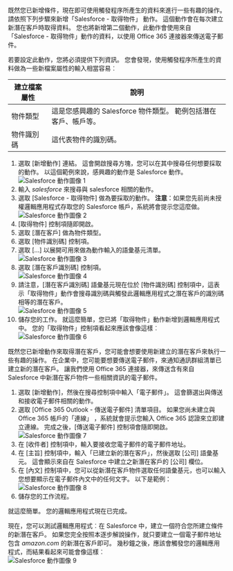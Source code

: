 既然您已新增條件，現在即可使用觸發程序所產生的資料來進行一些有趣的操作。 請依照下列步驟來新增「Salesforce - 取得物件」  動作。 這個動作會在每次建立新潛在客戶時取得資料。 您也將新增第二個動作，此動作會使用來自「Salesforce - 取得物件」動作的資料，以使用 Office 365 連接器來傳送電子郵件。  

若要設定此動作，您將必須提供下列資訊。 您會發現，使用觸發程序所產生的資料做為一些新檔案屬性的輸入相當容易︰

| 建立檔案屬性 | 說明 |
| --- | --- |
| 物件類型 |這是您感興趣的 Salesforce 物件類型。 範例包括潛在客戶、帳戶等。 |
| 物件識別碼 |這代表物件的識別碼。 |

1. 選取 [新增動作]  連結。 這會開啟搜尋方塊，您可以在其中搜尋任何想要採取的動作。 以這個範例來說，感興趣的動作是 Salesforce 動作。      
   ![Salesforce 動作圖像 1](./media/connectors-create-api-salesforce/action-1.png)  
2. 輸入 *salesforce* 來搜尋與 salesforce 相關的動作。
3. 選取 [Salesforce - 取得物件] 做為要採取的動作。   **注意**：如果您先前尚未授權邏輯應用程式存取您的 Salesforce 帳戶，系統將會提示您這麼做。    
   ![Salesforce 動作圖像 2](./media/connectors-create-api-salesforce/action-2.png)    
4. [取得物件]  控制項隨即開啟。  
5. 選取 [潛在客戶]  做為物件類型。
6. 選取 [物件識別碼]  控制項。
7. 選取 [...]  以展開可用來做為動作輸入的語彙基元清單。       
   ![Salesforce 動作圖像 3](./media/connectors-create-api-salesforce/action-3.png)    
8. 選取 [潛在客戶識別碼]  控制項。   
   ![Salesforce 動作圖像 4](./media/connectors-create-api-salesforce/action-4.png)     
9. 請注意，[潛在客戶識別碼] 語彙基元現在位於 [物件識別碼] 控制項中，這表示「取得物件」動作會搜尋識別碼與觸發此邏輯應用程式之潛在客戶的識別碼相等的潛在客戶。  
   ![Salesforce 動作圖像 5](./media/connectors-create-api-salesforce/action-5.png)  
10. 儲存您的工作。 就這麼簡單，您已將「取得物件」動作新增到邏輯應用程式中。 您的「取得物件」控制項看起來應該會像這樣︰    
    ![Salesforce 動作圖像 6](./media/connectors-create-api-salesforce/action-6.png)  

既然您已新增動作來取得潛在客戶，您可能會想要使用新建立的潛在客戶來執行一些有趣的操作。 在企業中，您可能要想要傳送電子郵件，來通知通訊群組清單已建立新的潛在客戶。 讓我們使用 Office 365 連接器，來傳送含有來自 Salesforce 中新潛在客戶物件一些相關資訊的電子郵件。  

1. 選取 [新增動作]，然後在搜尋控制項中輸入「電子郵件」。 這會篩選出與傳送和接收電子郵件相關的動作。  
2. 選取 [Office 365 Outlook - 傳送電子郵件]  清單項目。 如果您尚未建立與 Office 365 帳戶的「連線」  ，系統就會提示您輸入 Office 365 認證來立即建立連線。 完成之後，[傳送電子郵件]  控制項會隨即開啟。        
   ![Salesforce 動作圖像 7](./media/connectors-create-api-salesforce/action-7.png)  
3. 在 [收件者]  控制項中，輸入要接收您電子郵件的電子郵件地址。
4. 在 [主旨] 控制項中，輸入「已建立新的潛在客戶」，然後選取 [公司] 語彙基元。 這會顯示來自在 Salesforce 中建立之新潛在客戶的 [公司]  欄位。  
5. 在 [內文]  控制項中，您可以從新潛在客戶物件選取任何語彙基元，也可以輸入您想要顯示在電子郵件內文中的任何文字。 以下是範例：  
   ![Salesforce 動作圖像 8](./media/connectors-create-api-salesforce/action-8.png)   
6. 儲存您的工作流程。  

就這麼簡單。 您的邏輯應用程式現在已完成。  

現在，您可以測試邏輯應用程式︰在 Salesforce 中，建立一個符合您所建立條件的新潛在客戶。  如果您完全按照本逐步解說操作，就只要建立一個電子郵件地址包含 *amazon.com* 的新潛在客戶即可。 幾秒鐘之後，應該會觸發您的邏輯應用程式，而結果看起來可能會像這樣︰  
![Salesforce 動作圖像 9](./media/connectors-create-api-salesforce/action-9.png)  

